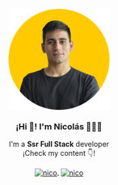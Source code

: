 <p align="center" width="300">
   <img align="center" width="200" src="https://raw.githubusercontent.com/Nidev-lab/Nidev-lab/master/perfil.png" />
   <h3 align="center">¡Hi 👋! I'm Nicolás 👨🏻‍💻</h3>
</p>
<p align="center">I'm a <strong>Ssr Full Stack</strong> developer<br />¡Check my content 👇!</p>
<p align="center">
   <a href="https://www.linkedin.com/in/nicolas-cianci-6614ab199/" target="blank" style='margin-right:4px'>
    <img align="center" src="https://cdn.jsdelivr.net/npm/simple-icons@3.0.1/icons/linkedin.svg" alt="nico" height="28px" width="28px" />
  </a>
  <a href="https://www.instagram.com/nico_cianci/?hl=es-la" target="blank">
    <img align="center" src="https://cdn.jsdelivr.net/npm/simple-icons@3.0.1/icons/instagram.svg" alt="nico" height="28px" width="28px" />
  </a>
</p>